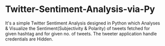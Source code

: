 # Twitter-Sentiment-Analysis-via-Py
  It's a simple Twitter Sentiment Analysis designed in Python which Analyses & Visualize the Sentiment(Subjectivity & Polarity) of tweets fetched for given hashtag and for given no. of tweets. The tweeter application handle credentials are Hidden.  
